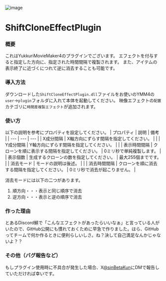 ![image](https://github.com/sinBetaKun/ShiftCloneEffectPlugin/assets/149294811/0499dded-d8e9-4b4a-896c-9e4ce3a5ca8c)
# ShiftCloneEffectPlugin
### 概要
これはYukkuriMovieMaker4のプラグインでございます。
エフェクトを付与すると指定した方向に、指定された時間間隔で複製されます。
また、アイテムの表示終了に近づくにつれて逆に消去することも可能です。

### 導入方法
ダウンロードした`ShiftCloneEffectPlugin.dll`ファイルをお使いのYMM4の`user`→`plugin`フォルダに入れて本体を起動してください。
映像エフェクトの`配置`カテゴリに`時間差複製エフェクト`が追加されます。

### 使い方
以下の説明を参考にプロパティを設定してください。
| プロパティ | 説明 | 備考 |
| --- | --- | --- | 
| X成分間隔 | X軸方向にずらす間隔を指定してください。 |  | 
| Y成分間隔 | Y軸方向にずらす間隔を指定してください。 |  | 
| 表示時間間隔 | クローンを順に表示する間隔を指定してください。 | 0ミリ秒で単純複製します。 | 
| 表示個数 | 生成するクローンの数を指定してください。 | 最大255個までです。 | 
| 消去モード | モードの説明は後述。 |  | 
| 消去時間間隔 | クローンを順に消去する間隔を指定してください。 | 0ミリ秒で消去が起こりません。 | 

消去モードには以下の二つがあります。
1. 順方向・・・表示と同じ順序で消去
2. 逆方向・・・表示と逆の順序で消去

### 作った理由
とあるDiscord鯖で「こんなエフェクトがあったらいいなぁ」と言っている人がいたので、GitHub公開にも慣れておくために早急で作りました。ほら、GitHubってチームで何か作るときに便利らしいしさ。ね？決して自己満足なんかじゃないよ？？

### その他（バグ報告など）
もしプラグイン使用時に不具合が発生した場合、X[@sinBetaKun](https://twitter.com/sinBetaKun)にDMで報告していただければ幸いです。
